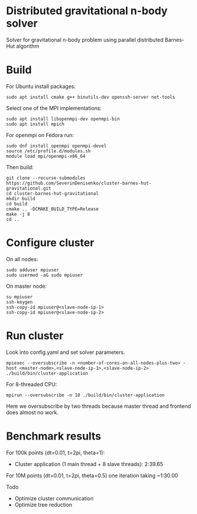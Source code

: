 # Distributed gravitational n-body solver

Solver for gravitational n-body problem using parallel distributed Barnes-Hut algorithm

# Build

For Ubuntu install packages:

```
sudo apt install cmake g++ binutils-dev openssh-server net-tools
```

Select one of the MPI implementations:

```
sudo apt install libopenmpi-dev openmpi-bin
sudo apt install mpich
```

For openmpi on Fedora run:

```
sudo dnf install openmpi openmpi-devel
source /etc/profile.d/modules.sh
module load mpi/openmpi-x86_64
```

Then build:


```
git clone --recurse-submodules https://github.com/SeverinDenisenko/cluster-barnes-hut-gravitational.git
cd cluster-barnes-hut-gravitational
mkdir build
cd build
cmake .. -DCMAKE_BUILD_TYPE=Release
make -j 8
cd ..
```

# Configure cluster

On all nodes:

```
sudo adduser mpiuser
sudo usermod -aG sudo mpiuser
```

On master node:

```
su mpiuser
ssh-keygen
ssh-copy-id mpiuser@<slave-node-ip-1>
ssh-copy-id mpiuser@<slave-node-ip-2>
```

# Run cluster

Look into config.yaml and set solver parameters.

```
mpiexec --oversubscribe -n <number-of-cores-on-all-nodes-plus-two> -host <master-node>,<slave-node-ip-1>,<slave-node-ip-2> ./build/bin/cluster-application
```

For 8-threaded CPU:

```
mpirun --oversubscribe -n 10 ./build/bin/cluster-application
```

Here we oversubscribe by two threads because master thread and frontend does almost no work.

# Benchmark results

For 100k points (dt=0.01, t=2pi, theta=1):
- Cluster application (1 main thread + 8 slave threads): 2:39.65

For 10M points (dt=0.01, t=2pi, theta=0.5) one iteration taking ~1:30.00

Todo
- Optimize cluster communication
- Optimize tree reduction
